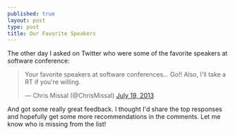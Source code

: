 ```yaml
---
published: true
layout: post
type: post
title: Our Favorite Speakers
---
```


The other day I asked on Twitter who were some of the favorite speakers at software conference:
<blockquote class="twitter-tweet"><p>Your favorite speakers at software conferences... Go!! Also, I&#39;ll take a RT if you&#39;re willing.</p>&mdash; Chris Missal (@ChrisMissal) <a href="https://twitter.com/ChrisMissal/statuses/358260054840983552">July 19, 2013</a></blockquote>
<script async src="//platform.twitter.com/widgets.js" charset="utf-8"></script>

And got some really great feedback. I thought I'd share the top responses and hopefully get some more recommendations in the comments.
Let me know who is missing from the list!